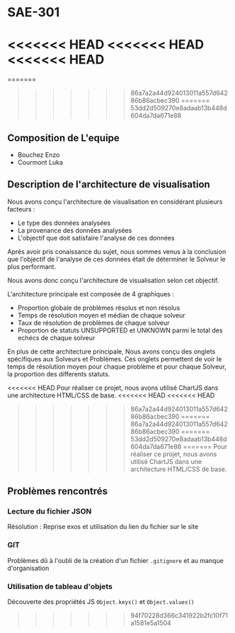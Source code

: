 # SAE-301
<<<<<<< HEAD
<<<<<<< HEAD
<<<<<<< HEAD
=======
=======
>>>>>>> 86a7a2a44d924013011a557d64286b86acbec390
=======
>>>>>>> 53dd2d509270e8adaab13b448d604da7da671e88

## Composition de L'equipe

- Bouchez Enzo
- Courmont Luka

## Description de l'architecture de visualisation

Nous avons conçu l'architecture de visualisation en considérant plusieurs facteurs : 
- Le type des données analysées 
- La provenance des données analysées 
- L'objectif que doit satisfaire l'analyse de ces données

Aprés avoir pris conaissance du sujet, nous sommes venus à la conclusion que l'objectif de l'analyse de ces données était de déterminer le Solveur le plus performant. 

Nous avons donc conçu l'architecture de visualisation selon cet objectif.

L'architecture principale est composée de 4 graphiques :
- Proportion globale de problèmes résolus et non résolus
- Temps de résolution moyen et médian de chaque solveur
- Taux de résolution de problèmes de chaque solveur
- Proportion de statuts UNSUPPORTED et UNKNOWN parmi le total des echécs de chaque solveur

En plus de cette architecture principale, Nous avons conçu des onglets spécifiques aux Solveurs et Problèmes. Ces onglets permettent de voir le temps de résolution moyen pour chaque problème et pour chaque Solveur, la proportion des differents statuts.


<<<<<<< HEAD
Pour réaliser ce projet, nous avons utilisé ChartJS dans une architecture HTML/CSS de base. 
<<<<<<< HEAD
<<<<<<< HEAD
>>>>>>> 86a7a2a44d924013011a557d64286b86acbec390
=======
>>>>>>> 86a7a2a44d924013011a557d64286b86acbec390
=======
>>>>>>> 53dd2d509270e8adaab13b448d604da7da671e88
=======
Pour réaliser ce projet, nous avons utilisé ChartJS dans une architecture HTML/CSS de base.

## Problèmes rencontrés

### Lecture du fichier JSON 
  Résolution : Reprise exos et utilisation du lien du fichier sur le site

### GIT
  Problèmes dû à l'oubli de la création d'un fichier `.gitignore` et au manque d'organisation

### Utilisation de tableau d'objets
  Découverte des propriétés JS `Object.keys()` et `Object.values()`
  
 
>>>>>>> 94f70228d366c341922b2fc10f71a1581e5a1504
